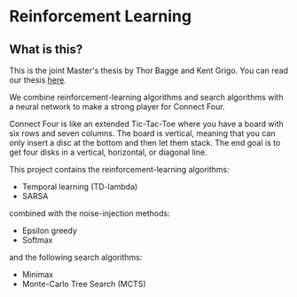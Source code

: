 # Reinforcement Learning

## What is this?
This is the joint Master's thesis by Thor Bagge and Kent Grigo.
You can read our thesis [here](https://github.com/KentGrigo/Reinforcement-Learning/blob/master/Master's%20Thesis%20-%20Thor%20Bagge%20and%20Kent%20Grigo.pdf).

We combine reinforcement-learning algorithms and search algorithms with a neural network to make a strong player for Connect Four.

Connect Four is like an extended Tic-Tac-Toe where you have a board with six rows and seven columns.
The board is vertical, meaning that you can only insert a disc at the bottom and then let them stack.
The end goal is to get four disks in a vertical, horizontal, or diagonal line.

This project contains the reinforcement-learning algorithms:
- Temporal learning (TD-lambda)
- SARSA

combined with the noise-injection methods:
- Epsilon greedy
- Softmax

and the following search algorithms:
- Minimax
- Monte-Carlo Tree Search (MCTS)
